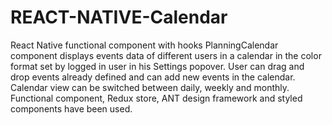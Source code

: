 # REACT-NATIVE-Calendar
React Native functional component with hooks 
PlanningCalendar component displays events data of different users in a calendar in the color format set by logged in user in his Settings popover. User can drag and drop events already defined and can add new events in the calendar. Calendar view can be switched between daily, weekly and monthly.
Functional component, Redux store, ANT design framework and styled components have been used.
